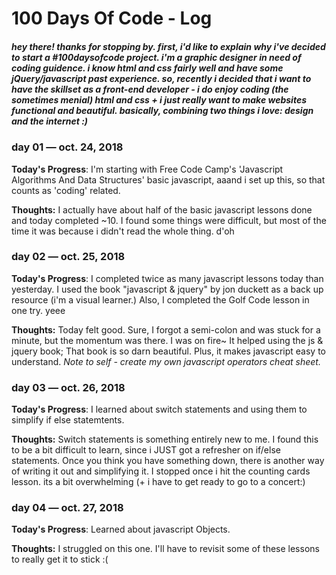 # 100 Days Of Code - Log

##### hey there! thanks for stopping by. first, i'd like to explain why i've decided to start a #100daysofcode project. i'm a graphic designer in need of coding guidence. i know html and css fairly well and have some jQuery/javascript past experience. so, recently i  decided that i want to have the skillset as a front-end developer - i do enjoy coding (the sometimes menial) html and css + i just really want to make websites functional and beautiful. basically, combining two things i love: design and the internet :)



### day 01 — oct. 24, 2018
**Today's Progress**: I'm starting with Free Code Camp's 'Javascript Algorithms And Data Structures' basic javascript, aaand i set up this, so that counts as 'coding' related. 

**Thoughts:** I actually have about half of the basic javascript lessons done and today completed ~10. I found some things were difficult, but most of the time it was because i didn't read the whole thing. d'oh


### day 02 — oct. 25, 2018
**Today's Progress**: I completed twice as many javascript lessons today than yesterday. I used the book "javascript & jquery" by jon duckett as a back up resource (i'm a visual learner.) Also, I completed the Golf Code lesson in one try. yeee

**Thoughts:** Today felt good. Sure, I forgot a semi-colon and was stuck for a minute, but the momentum was there. I was on fire~ It helped using the js & jquery book; That book is so darn beautiful. Plus, it makes javascript easy to understand. *Note to self - create my own javascript operators cheat sheet.* 


### day 03 — oct. 26, 2018
**Today's Progress**: I learned about switch statements and using them to simplify if else statemtents. 

**Thoughts:** Switch statements is something entirely new to me. I found this to be a bit difficult to learn, since i JUST got a refresher on if/else statements. Once you think you have something down, there is another way of writing it out and simplifying it. I stopped once i hit the counting cards lesson. its a bit overwhelming (+ i have to get ready to go to a concert:)


### day 04 — oct. 27, 2018
**Today's Progress**: Learned about javascript Objects. 

**Thoughts:** I struggled on this one. I'll have to revisit some of these lessons to really get it to stick :(
